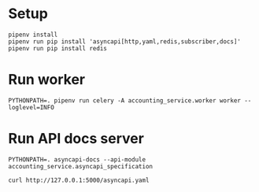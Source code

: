 # Setup
```
pipenv install
pipenv run pip install 'asyncapi[http,yaml,redis,subscriber,docs]'
pipenv run pip install redis
```

# Run worker
```
PYTHONPATH=. pipenv run celery -A accounting_service.worker worker --loglevel=INFO
```

# Run API docs server 
```
PYTHONPATH=. asyncapi-docs --api-module accounting_service.asyncapi_specification

curl http://127.0.0.1:5000/asyncapi.yaml
```